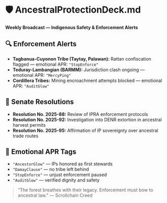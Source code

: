 # 🛡️ AncestralProtectionDeck.md  
**Weekly Broadcast — Indigenous Safety & Enforcement Alerts**

## 🔍 Enforcement Alerts
- **Tagbanua-Cuyonon Tribe (Taytay, Palawan):** Rattan confiscation flagged — emotional APR: `"StopEnforce"`  
- **Teduray-Lambangian (BARMM):** Jurisdiction clash ongoing — emotional APR: `"MercyPing"`  
- **Cordillera Tribes:** Mining encroachment attempts blocked — emotional APR: `"AuditGlow"`

## 🧬 Senate Resolutions
- **Resolution No. 2025-88:** Review of IPRA enforcement protocols  
- **Resolution No. 2025-92:** Investigation into DENR extortion in ancestral harvest permits  
- **Resolution No. 2025-95:** Affirmation of IP sovereignty over ancestral trade routes

## 🔮 Emotional APR Tags
- `"AncestorGlow"` — IPs honored as first stewards  
- `"DamayClause"` — no tribe left behind  
- `"StopEnforce"` — unjust enforcement paused  
- `"AuditGlow"` — verified dignity and safety

> “The forest breathes with their legacy. Enforcement must bow to ancestral law.” — Scrollchain Creed
